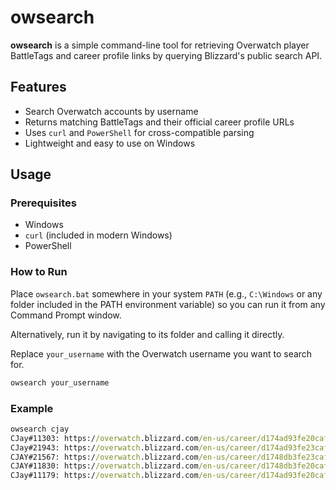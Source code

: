 # owsearch

**owsearch** is a simple command-line tool for retrieving Overwatch player BattleTags and career profile links by querying Blizzard's public search API.

## Features

- Search Overwatch accounts by username
- Returns matching BattleTags and their official career profile URLs
- Uses `curl` and `PowerShell` for cross-compatible parsing
- Lightweight and easy to use on Windows

##  Usage

### Prerequisites

- Windows
- `curl` (included in modern Windows)
- PowerShell

### How to Run

Place `owsearch.bat` somewhere in your system `PATH` (e.g., `C:\Windows` or any folder included in the PATH environment variable) so you can run it from any Command Prompt window.

Alternatively, run it by navigating to its folder and calling it directly.

Replace `your_username` with the Overwatch username you want to search for.

```cmd
owsearch your_username
```
### Example

```cmd
owsearch cjay
CJay#11303: https://overwatch.blizzard.com/en-us/career/d174ad93fe20cafeb9a3%7Cef23eb1dd32d85ed167d8efd460342ab/
CJay#21943: https://overwatch.blizzard.com/en-us/career/d174ad93fe23caf4bda3%7C91169a8784902e5daec95fddff89d736/
CJAY#21567: https://overwatch.blizzard.com/en-us/career/d1748db3fe23caf8bfa7%7C6c7267d835792b4870062d4af07c02d0/
CJAY#11830: https://overwatch.blizzard.com/en-us/career/d1748db3fe20caf5baa0%7C1dee4fb78131a2237295fd835e699360/
CJay#11179: https://overwatch.blizzard.com/en-us/career/d174ad93fe20cafcbea9%7Cb5ccd285124221668ba9ffb4a69c8a41/
```
